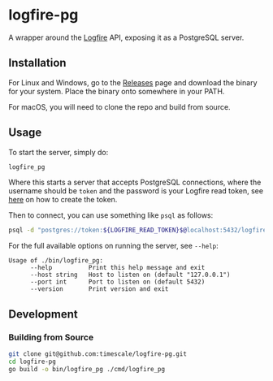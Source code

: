 # logfire-pg

A wrapper around the [Logfire](https://pydantic.dev/logfire) API, exposing it as a PostgreSQL server.

## Installation

For Linux and Windows, go to the [Releases](https://github.com/timescale/logfire-pg/releases) page
and download the binary for your system. Place the binary onto somewhere in your PATH.

For macOS, you will need to clone the repo and build from source.

## Usage

To start the server, simply do:

```bash
logfire_pg
```

Where this starts a server that accepts PostgreSQL connections, where the username should be `token`
and the password is your Logfire read token, see
[here](https://logfire.pydantic.dev/docs/how-to-guides/query-api/#how-to-create-a-read-token) on how
to create the token.

Then to connect, you can use something like `psql` as follows:

```bash
psql -d "postgres://token:${LOGFIRE_READ_TOKEN}$@localhost:5432/logfire"
```

For the full available options on running the server, see `--help`:

```text
Usage of ./bin/logfire_pg:
      --help          Print this help message and exit
      --host string   Host to listen on (default "127.0.0.1")
      --port int      Port to listen on (default 5432)
      --version       Print version and exit
```

## Development

### Building from Source

```bash
git clone git@github.com:timescale/logfire-pg.git
cd logfire-pg
go build -o bin/logfire_pg ./cmd/logfire_pg
```

